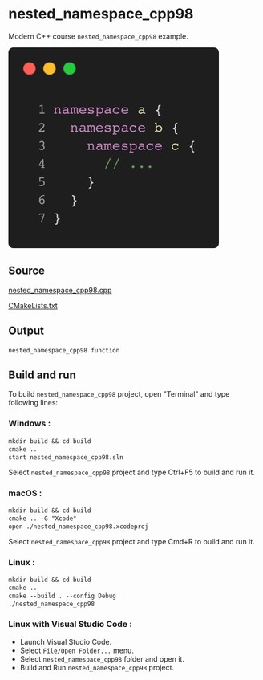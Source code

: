 # nested_namespace_cpp98

Modern C++ course `nested_namespace_cpp98` example.

![nested_namespace_cpp98](../../../../docs/pictures/language_basics/nested_namespace_cpp98.png)

## Source

[nested_namespace_cpp98.cpp](nested_namespace_cpp98.cpp)

[CMakeLists.txt](CMakeLists.txt)

## Output

```
nested_namespace_cpp98 function
```

## Build and run

To build `nested_namespace_cpp98` project, open "Terminal" and type following lines:

### Windows :

``` shell
mkdir build && cd build
cmake .. 
start nested_namespace_cpp98.sln
```

Select `nested_namespace_cpp98` project and type Ctrl+F5 to build and run it.

### macOS :

``` shell
mkdir build && cd build
cmake .. -G "Xcode"
open ./nested_namespace_cpp98.xcodeproj
```

Select `nested_namespace_cpp98` project and type Cmd+R to build and run it.

### Linux :

``` shell
mkdir build && cd build
cmake .. 
cmake --build . --config Debug
./nested_namespace_cpp98
```

### Linux with Visual Studio Code :

* Launch Visual Studio Code.
* Select `File/Open Folder...` menu.
* Select `nested_namespace_cpp98` folder and open it.
* Build and Run `nested_namespace_cpp98` project.
